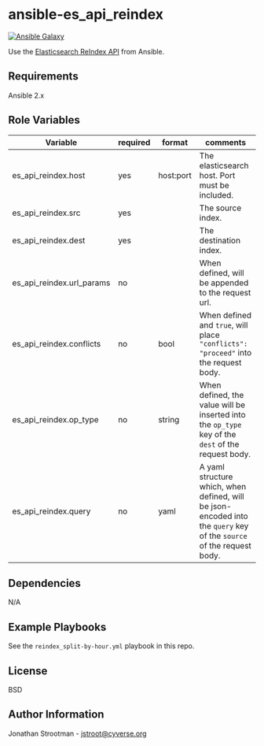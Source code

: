 ansible-es_api_reindex
======================
[![Ansible Galaxy](https://img.shields.io/badge/ansible--galaxy-es_api_reindex-blue.svg)](https://galaxy.ansible.com/CyVerse-Ansible/es_api_reindex/)

Use the [Elasticsearch ReIndex API](https://www.elastic.co/guide/en/elasticsearch/reference/current/docs-reindex.html) from Ansible.

Requirements
------------

Ansible 2.x

Role Variables
--------------

|   Variable                         | required | format    | comments                                               |
|------------------------------------|----------|-----------|--------------------------------------------------------|
| es_api_reindex.host                |  yes     | host:port | The elasticsearch host. Port must be included.|
| es_api_reindex.src                 |  yes     |           | The source index.|
| es_api_reindex.dest                |  yes     |           | The destination index.|
| es_api_reindex.url_params          |  no      |           | When defined, will be appended to the request url.|
| es_api_reindex.conflicts           |  no      | bool      | When defined and `true`, will place `"conflicts": "proceed"` into the request body.|
| es_api_reindex.op_type             |  no      | string    | When defined, the value will be inserted into the `op_type` key of the `dest` of the request body.|
| es_api_reindex.query               |  no      | yaml      | A yaml structure which, when defined, will be json-encoded into the `query` key of the `source` of the request body.|


Dependencies
------------

N/A

Example Playbooks
-----------------

See the `reindex_split-by-hour.yml` playbook in this repo.

License
-------

BSD

Author Information
------------------

Jonathan Strootman - jstroot@cyverse.org

